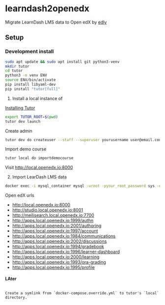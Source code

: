 # learndash2openedx

Migrate LearnDash LMS data to Open edX <tutor> by [edly]()

## Setup

### Development install

```sh
sudo apt update && sudo apt install git python3-venv
mkdir tutor
cd tutor
python3 -m venv ENV
source ENV/bin/activate
pip install libyaml-dev
pip install "tutor[full]"
```

1. Install a local instance of <tutor>

[Installing Tutor](https://docs.tutor.edly.io/install.html)


```sh
export TUTOR_ROOT=$(pwd)
tutor dev launch
```

Create admin

```sh
tutor dev do createuser --staff --superuser yourusername user@email.com
```

Import demo course
```sh
tutor local do importdemocourse
```


Visit http://local.openedx.io:8000

2. Import LearDash LMS data

```sh
docker exec -i mysql_container mysql -uroot -pyour_root_password sys -e 'create database learndash;'
```


Open edX urls

- http://local.openedx.io:8000
- http://studio.local.openedx.io:8001
- http://meilisearch.local.openedx.io:7700
- http://apps.local.openedx.io:1999/authn
- http://apps.local.openedx.io:2001/authoring
- http://apps.local.openedx.io:1997/account
- http://apps.local.openedx.io:1984/communications
- http://apps.local.openedx.io:2002/discussions
- http://apps.local.openedx.io:1994/gradebook
- http://apps.local.openedx.io:1996/learner-dashboard
- http://apps.local.openedx.io:2000/learning
- http://apps.local.openedx.io:1993/ora-grading
- http://apps.local.openedx.io:1995/profile


#### LAter

```

Create a symlink from `docker-compose.override.yml` to tutor's `local` directory.
```
